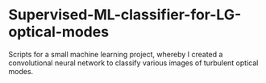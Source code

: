 # Supervised-ML-classifier-for-LG-optical-modes
Scripts for a small machine learning project, whereby I created a convolutional neural network to classify various images of turbulent optical modes.
